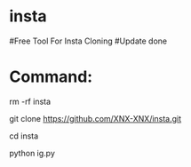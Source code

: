 # insta
#Free Tool For Insta Cloning
#Update done

# Command:

rm -rf insta

git clone https://github.com/XNX-XNX/insta.git

cd insta

python ig.py
